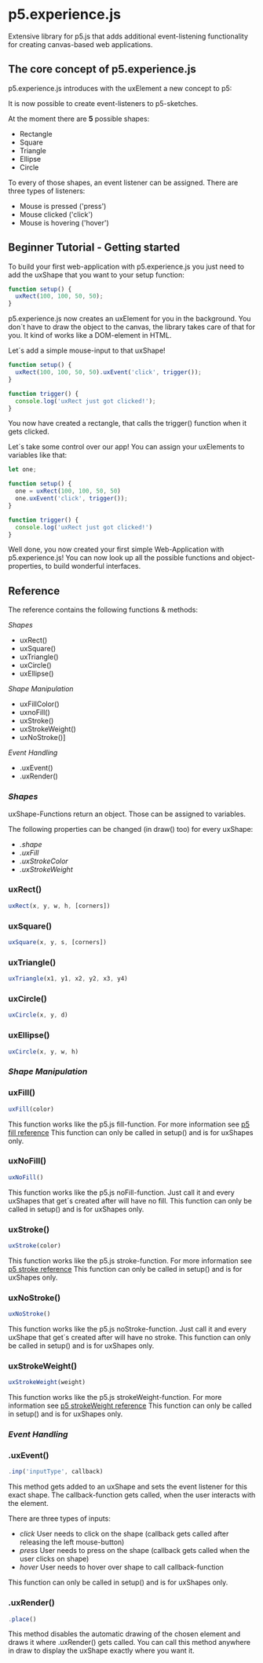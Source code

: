 # p5.experience.js
Extensive library for p5.js that adds additional event-listening functionality for creating canvas-based web applications. 

## The core concept of p5.experience.js
p5.experience.js introduces with the uxElement a new concept to p5: 

It is now possible to create event-listeners to p5-sketches. 

At the moment there are **5** possible shapes:
* Rectangle
* Square
* Triangle
* Ellipse
* Circle

To every of those shapes, an event listener can be assigned. There are three types of listeners: 

* Mouse is pressed ('press')
* Mouse clicked ('click')
* Mouse is hovering ('hover')

## Beginner Tutorial - Getting started
To build your first web-application with p5.experience.js you just need to add the uxShape that you want to your setup function:

```javascript
function setup() {
  uxRect(100, 100, 50, 50);
}
```

p5.experience.js now creates an uxElement for you in the background. You don´t have to draw the object to the canvas, the library takes care of that for you. It kind of works like a DOM-element in HTML.

Let´s add a simple mouse-input to that uxShape!

```javascript
function setup() {
  uxRect(100, 100, 50, 50).uxEvent('click', trigger());
}

function trigger() {
  console.log('uxRect just got clicked!');
}
```
You now have created a rectangle, that calls the trigger() function when it gets clicked.

Let´s take some control over our app! You can assign your uxElements to variables like that:

```javascript
let one;

function setup() {
  one = uxRect(100, 100, 50, 50)
  one.uxEvent('click', trigger());
}

function trigger() {
  console.log('uxRect just got clicked!')
}
```

Well done, you now created your first simple Web-Application with p5.experience.js! You can now look up all the possible functions and object-properties, to build wonderful interfaces.

## Reference

The reference contains the following functions & methods: 

*Shapes*
* uxRect()
* uxSquare()
* uxTriangle()
* uxCircle()
* uxEllipse()

*Shape Manipulation*
* uxFillColor()
* uxnoFill()
* uxStroke()
* uxStrokeWeight()
* uxNoStroke()]

*Event Handling*
* .uxEvent()
* .uxRender()

### *Shapes*

uxShape-Functions return an object. Those can be assigned to variables.

The following properties can be changed (in draw() too) for every uxShape:
  * *.shape*
  * *.uxFill*
  * *.uxStrokeColor*
  * *.uxStrokeWeight*

### uxRect()
```javascript
uxRect(x, y, w, h, [corners])
```

### uxSquare()
```javascript
uxSquare(x, y, s, [corners])
```

### uxTriangle()
```javascript
uxTriangle(x1, y1, x2, y2, x3, y4)
```

### uxCircle()
```javascript
uxCircle(x, y, d)
```

### uxEllipse()
```javascript
uxCircle(x, y, w, h)
```

### *Shape Manipulation*

### uxFill()
```javascript
uxFill(color)
```

This function works like the p5.js fill-function. For more information see [p5 fill reference](https://p5js.org/reference/#/p5/fill)
This function can only be called in setup() and is for uxShapes only. 

### uxNoFill()
```javascript
uxNoFill()
```

This function works like the p5.js noFill-function. Just call it and every uxShapes that get´s created after will have no fill.
This function can only be called in setup() and is for uxShapes only. 

### uxStroke()
```javascript
uxStroke(color)
```

This function works like the p5.js stroke-function. For more information see [p5 stroke reference](https://p5js.org/reference/#/p5/stroke)
This function can only be called in setup() and is for uxShapes only. 

### uxNoStroke()
```javascript
uxNoStroke()
```

This function works like the p5.js noStroke-function. Just call it and every uxShape that get´s created after will have no stroke.
This function can only be called in setup() and is for uxShapes only.  

### uxStrokeWeight()
```javascript
uxStrokeWeight(weight)
```

This function works like the p5.js strokeWeight-function. For more information see [p5 strokeWeight reference](https://p5js.org/reference/#/p5/strokeweight)
This function can only be called in setup() and is for uxShapes only.  

### *Event Handling*

### .uxEvent()
```javascript
.inp('inputType', callback)
```

This method gets added to an uxShape and sets the event listener for this exact shape. The callback-function gets called, when the user interacts with the element. 

There are three types of inputs: 
* *click* User needs to click on the shape (callback gets called after releasing the left mouse-button)
* *press* User needs to press on the shape (callback gets called when the user clicks on shape)
* *hover* User needs to hover over shape to call callback-function

This function can only be called in setup() and is for uxShapes only.  

### .uxRender()
```javascript
.place()
```

This method disables the automatic drawing of the chosen element and draws it where .uxRender() gets called. You can call this method anywhere in draw to display the uxShape exactly where you want it.
